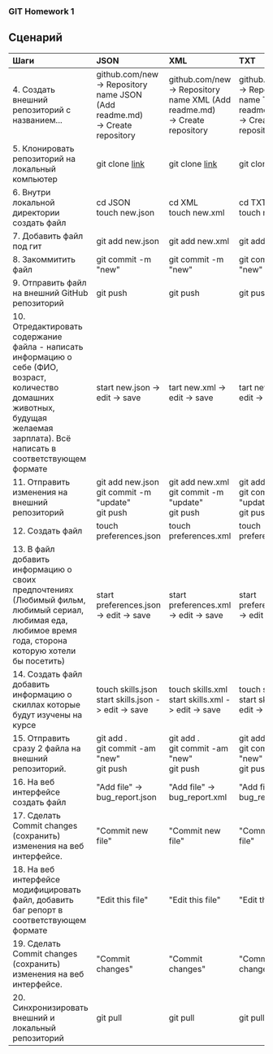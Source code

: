 ### GIT Homework 1   
## Сценарий   
 |Шаги|JSON|XML|TXT|
 |:--|:--|:--|:--|
 |4. Создать внешний репозиторий c названием... |github.com/new  <br/> -> Repository name JSON (Add readme.md)<br/> ->  Create repository|github.com/new  <br/> -> Repository name XML (Add readme.md)<br/> ->  Create repository|github.com/new  <br/> -> Repository name TXT (Add readme.md)<br/> ->  Create repository|
 |5. Клонировать репозиторий на локальный компьютер|git clone [link](https://github.com/OlgaVyunik/JSON.git) |git clone [link](https://github.com/OlgaVyunik/XML.git)|git clone [link](https://github.com/OlgaVyunik/TXT.git)|
 |6. Внутри локальной директории создать файл | cd JSON <br/>  touch new.json |cd XML <br/>  touch new.xml|cd TXT <br/>  touch new.txt|
 |7. Добавить файл под гит | git add new.json |git add new.xml|git add new.txt|
 |8. Закоммитить файл |git commit -m "new"|git commit -m "new"|git commit -m "new"|
 |9. Отправить файл на внешний GitHub репозиторий |git push|git push|git push|
 |10. Отредактировать содержание файла - написать информацию о себе (ФИО, возраст, количество домашних животных, будущая желаемая зарплата). Всё написать в соответствующем формате| start new.json -> edit -> save|tart new.xml -> edit -> save|tart new.txt -> edit -> save|
 |11. Отправить изменения на внешний репозиторий |git add new.json  <br/>  git commit -m "update" <br/>  git push |git add new.xml  <br/>  git commit -m "update" <br/>  git push|git add new.txt  <br/>  git commit -m "update" <br/>  git push|
 |12. Создать файл | touch preferences.json |touch preferences.xml|touch preferences.txt|
 |13. В файл добавить информацию о своих предпочтениях (Любимый фильм, любимый сериал, любимая еда, любимое время года, сторона которую хотели бы посетить) | start preferences.json -> edit -> save |start preferences.xml -> edit -> save |start preferences.txt -> edit -> save |
 |14. Создать файл добавить информацию о скиллах которые будут изучены на курсе | touch skills.json  <br/>   start skills.json -> edit -> save |touch skills.xml  <br/>   start skills.xml -> edit -> save |touch skills.txt  <br/>   start skills.txt -> edit -> save |
 |15. Отправить сразу 2 файла на внешний репозиторий. | git add . <br/>   git commit -am "new" <br/> git push|git add .  <br/>  git commit -am "new" <br/> git push|git add .  <br/>  git commit -am "new" <br/> git push|
 |16. На веб интерфейсе создать файл | "Add file" -> bug_report.json|"Add file" -> bug_report.xml|"Add file" -> bug_report.txt|
 |17. Сделать Commit changes (сохранить) изменения на веб интерфейсе.|"Commit new file"|"Commit new file"|"Commit new file"|
 |18. На веб интерфейсе модифицировать файл, добавить баг репорт в соответствующем формате |"Edit this file"|"Edit this file"|"Edit this file"|
 |19. Сделать Commit changes (сохранить) изменения на веб интерфейсе.|"Commit changes"|"Commit changes"|"Commit changes"|
 |20. Синхронизировать внешний и локальный репозиторий |git pull|git pull|git pull|
